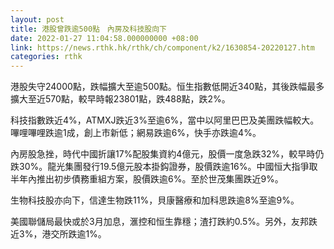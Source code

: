 ```yaml
---
layout: post
title: 港股曾跌逾500點　內房及科技股向下
date: 2022-01-27 11:04:58.000000000 +08:00
link: https://news.rthk.hk/rthk/ch/component/k2/1630854-20220127.htm
categories: rthk
---
```


港股失守24000點，跌幅擴大至逾500點。恒生指數低開近340點，其後跌幅最多擴大至近570點，較早時報23801點，跌488點，跌2%。

科技指數跌近4%，ATMXJ跌近3%至逾6%，當中以阿里巴巴及美團跌幅較大。嗶哩嗶哩跌逾1成，創上市新低；網易跌逾6%，快手亦跌逾4%。

內房股急挫，時代中國折讓17%配股集資約4億元，股價一度急跌32%，較早時仍跌30%。龍光集團發行19.5億元股本掛鈎證券，股價跌逾16%。中國恒大指爭取半年內推出初步債務重組方案，股價跌逾6%。至於世茂集團跌近9%。

生物科技股亦向下，信達生物跌11%，貝康醫療和加科思跌逾8%至逾9%。

美國聯儲局最快或於3月加息，滙控和恒生靠穩；渣打跌約0.5%。另外，友邦跌近3%，港交所跌逾1%。

